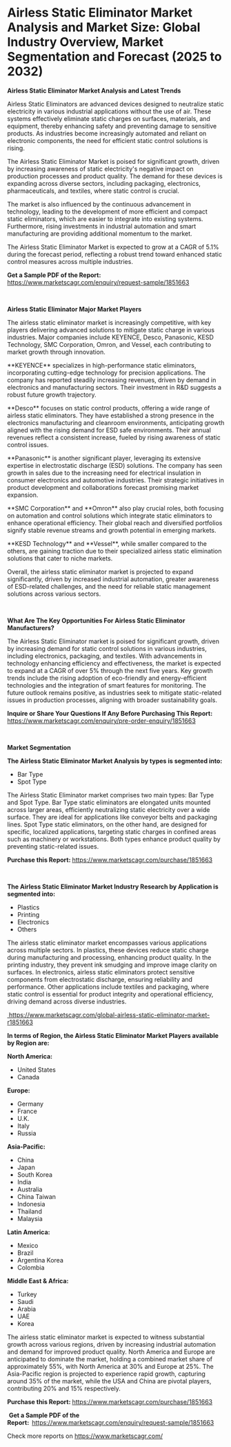 <p><h1>Airless Static Eliminator Market Analysis and Market Size: Global Industry Overview, Market Segmentation and Forecast (2025 to 2032)</h1></p><p><strong>Airless Static Eliminator Market Analysis and Latest Trends</strong></p>
<p><p>Airless Static Eliminators are advanced devices designed to neutralize static electricity in various industrial applications without the use of air. These systems effectively eliminate static charges on surfaces, materials, and equipment, thereby enhancing safety and preventing damage to sensitive products. As industries become increasingly automated and reliant on electronic components, the need for efficient static control solutions is rising.</p><p>The Airless Static Eliminator Market is poised for significant growth, driven by increasing awareness of static electricity's negative impact on production processes and product quality. The demand for these devices is expanding across diverse sectors, including packaging, electronics, pharmaceuticals, and textiles, where static control is crucial. </p><p>The market is also influenced by the continuous advancement in technology, leading to the development of more efficient and compact static eliminators, which are easier to integrate into existing systems. Furthermore, rising investments in industrial automation and smart manufacturing are providing additional momentum to the market. </p><p>The Airless Static Eliminator Market is expected to grow at a CAGR of 5.1% during the forecast period, reflecting a robust trend toward enhanced static control measures across multiple industries.</p></p>
<p><strong>Get a Sample PDF of the Report:&nbsp;</strong> <a href="https://www.marketscagr.com/enquiry/request-sample/1851663?utm_campaign=3266&utm_medium=2&utm_source=Github&utm_content=ia&utm_term=26032025&utm_id=airless-static-eliminator">https://www.marketscagr.com/enquiry/request-sample/1851663</a></p>
<p>&nbsp;</p>
<p><strong>Airless Static Eliminator Major Market Players</strong></p>
<p><p>The airless static eliminator market is increasingly competitive, with key players delivering advanced solutions to mitigate static charge in various industries. Major companies include KEYENCE, Desco, Panasonic, KESD Technology, SMC Corporation, Omron, and Vessel, each contributing to market growth through innovation.</p><p>**KEYENCE** specializes in high-performance static eliminators, incorporating cutting-edge technology for precision applications. The company has reported steadily increasing revenues, driven by demand in electronics and manufacturing sectors. Their investment in R&D suggests a robust future growth trajectory.</p><p>**Desco** focuses on static control products, offering a wide range of airless static eliminators. They have established a strong presence in the electronics manufacturing and cleanroom environments, anticipating growth aligned with the rising demand for ESD safe environments. Their annual revenues reflect a consistent increase, fueled by rising awareness of static control issues.</p><p>**Panasonic** is another significant player, leveraging its extensive expertise in electrostatic discharge (ESD) solutions. The company has seen growth in sales due to the increasing need for electrical insulation in consumer electronics and automotive industries. Their strategic initiatives in product development and collaborations forecast promising market expansion.</p><p>**SMC Corporation** and **Omron** also play crucial roles, both focusing on automation and control solutions which integrate static eliminators to enhance operational efficiency. Their global reach and diversified portfolios signify stable revenue streams and growth potential in emerging markets. </p><p>**KESD Technology** and **Vessel**, while smaller compared to the others, are gaining traction due to their specialized airless static elimination solutions that cater to niche markets. </p><p>Overall, the airless static eliminator market is projected to expand significantly, driven by increased industrial automation, greater awareness of ESD-related challenges, and the need for reliable static management solutions across various sectors.</p></p>
<p>&nbsp;</p>
<p><strong>What Are The Key Opportunities For Airless Static Eliminator Manufacturers?</strong></p>
<p><p>The Airless Static Eliminator market is poised for significant growth, driven by increasing demand for static control solutions in various industries, including electronics, packaging, and textiles. With advancements in technology enhancing efficiency and effectiveness, the market is expected to expand at a CAGR of over 5% through the next five years. Key growth trends include the rising adoption of eco-friendly and energy-efficient technologies and the integration of smart features for monitoring. The future outlook remains positive, as industries seek to mitigate static-related issues in production processes, aligning with broader sustainability goals.</p></p>
<p><strong>Inquire or Share Your Questions If Any Before Purchasing This Report:</strong> <a href="https://www.marketscagr.com/enquiry/pre-order-enquiry/1851663?utm_campaign=3266&utm_medium=2&utm_source=Github&utm_content=ia&utm_term=26032025&utm_id=airless-static-eliminator">https://www.marketscagr.com/enquiry/pre-order-enquiry/1851663</a></p>
<p>&nbsp;</p>
<p><strong>Market Segmentation</strong></p>
<p><strong>The Airless Static Eliminator Market Analysis by types is segmented into:</strong></p>
<p><ul><li>Bar Type</li><li>Spot Type</li></ul></p>
<p><p>The Airless Static Eliminator market comprises two main types: Bar Type and Spot Type. Bar Type static eliminators are elongated units mounted across larger areas, efficiently neutralizing static electricity over a wide surface. They are ideal for applications like conveyor belts and packaging lines. Spot Type static eliminators, on the other hand, are designed for specific, localized applications, targeting static charges in confined areas such as machinery or workstations. Both types enhance product quality by preventing static-related issues.</p></p>
<p><strong>Purchase this Report:&nbsp;</strong><a href="https://www.marketscagr.com/purchase/1851663?utm_campaign=3266&utm_medium=2&utm_source=Github&utm_content=ia&utm_term=26032025&utm_id=airless-static-eliminator">https://www.marketscagr.com/purchase/1851663</a></p>
<p>&nbsp;</p>
<p><strong>The Airless Static Eliminator Market Industry Research by Application is segmented into:</strong></p>
<p><ul><li>Plastics</li><li>Printing</li><li>Electronics</li><li>Others</li></ul></p>
<p><p>The airless static eliminator market encompasses various applications across multiple sectors. In plastics, these devices reduce static charge during manufacturing and processing, enhancing product quality. In the printing industry, they prevent ink smudging and improve image clarity on surfaces. In electronics, airless static eliminators protect sensitive components from electrostatic discharge, ensuring reliability and performance. Other applications include textiles and packaging, where static control is essential for product integrity and operational efficiency, driving demand across diverse industries.</p></p>
<p><a href="https://www.marketscagr.com/global-airless-static-eliminator-market-r1851663?utm_campaign=3266&utm_medium=2&utm_source=Github&utm_content=ia&utm_term=26032025&utm_id=airless-static-eliminator">&nbsp;https://www.marketscagr.com/global-airless-static-eliminator-market-r1851663</a></p>
<p><strong>In terms of Region, the Airless Static Eliminator Market Players available by Region are:</strong></p>
<p>
    <p> <strong> North America: </strong>
        <ul>
            <li>United States</li>
            <li>Canada</li>
        </ul>
        </p> 
    <p> <strong> Europe: </strong>
        <ul>
            <li>Germany</li>
            <li>France</li>
            <li>U.K.</li>
            <li>Italy</li>
            <li>Russia</li>
        </ul>
        </p> 
    <p> <strong> Asia-Pacific: </strong>
        <ul>
            <li>China</li>
            <li>Japan</li>
            <li>South Korea</li>
            <li>India</li>
            <li>Australia</li>
            <li>China Taiwan</li>
            <li>Indonesia</li>
            <li>Thailand</li>
            <li>Malaysia</li>
        </ul>
        </p> 
    <p> <strong> Latin America: </strong>
        <ul>
            <li>Mexico</li>
            <li>Brazil</li>
            <li>Argentina Korea</li>
            <li>Colombia</li>
        </ul>
        </p> 
    <p> <strong> Middle East & Africa: </strong>
        <ul>
            <li>Turkey</li>
            <li>Saudi</li>
            <li>Arabia</li>
            <li>UAE</li>
            <li>Korea</li>
        </ul>
    </p>
    </p>
<p><p>The airless static eliminator market is expected to witness substantial growth across various regions, driven by increasing industrial automation and demand for improved product quality. North America and Europe are anticipated to dominate the market, holding a combined market share of approximately 55%, with North America at 30% and Europe at 25%. The Asia-Pacific region is projected to experience rapid growth, capturing around 35% of the market, while the USA and China are pivotal players, contributing 20% and 15% respectively.</p></p>
<p><strong>Purchase this Report: </strong><a href="https://www.marketscagr.com/purchase/1851663?utm_campaign=3266&utm_medium=2&utm_source=Github&utm_content=ia&utm_term=26032025&utm_id=airless-static-eliminator">https://www.marketscagr.com/purchase/1851663</a></p>
<p>&nbsp;<strong>Get a Sample PDF of the Report:&nbsp;&nbsp;</strong><a href="https://www.marketscagr.com/enquiry/request-sample/1851663?utm_campaign=3266&utm_medium=2&utm_source=Github&utm_content=ia&utm_term=26032025&utm_id=airless-static-eliminator">https://www.marketscagr.com/enquiry/request-sample/1851663</a></p>
<p><strong></strong></p>
<p>Check more reports on <a href="https://www.marketscagr.com/?utm_campaign=3266&utm_medium=2&utm_source=Github&utm_content=ia&utm_term=26032025&utm_id=airless-static-eliminator">https://www.marketscagr.com/</a></p>